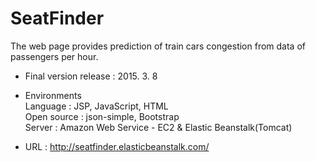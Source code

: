# SeatFinder

The web page provides prediction of train cars congestion from data of passengers per hour.

- Final version release : 2015. 3. 8

- Environments<br>
</t>Language : JSP, JavaScript, HTML<br>
</t>Open source : json-simple, Bootstrap<br>
</t>Server : Amazon Web Service - EC2 & Elastic Beanstalk(Tomcat)

- URL : http://seatfinder.elasticbeanstalk.com/
